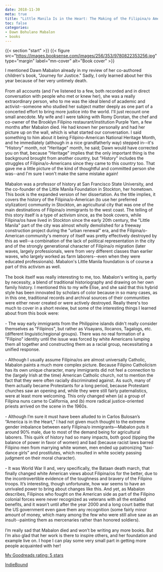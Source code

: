 ```yaml
---
date: 2018-11-30
meta: true
title: "Little Manila Is in the Heart: The Making of the Filipina/o American Community in Stockton, California"
toc: false
categories:
- Dawn Bohulano Mabalon
- books
---
```


{{< section "start" >}}
{{< figure src="https://images.booksense.com/images/256/353/9780822353256.jpg" type="margin" label="mn-cover" alt="Book cover" >}}

I mentioned Dawn Mabalon already in my review of her co-authored children's book, "Journey for Justice." Sadly, I only learned about her this year because of her very untimely death. <br /><br />From all accounts (and I've listened to a few, both recorded and in direct conversation with people who met or knew her), she was a really extraordinary person, who to me was the ideal blend of academic and activist--someone who studied her subject matter deeply as one part of a concerted effort to bring more justice into the world. I'll just recount one small anecdote. My wife and I were talking with Romy Dorotan, the chef and co-owner of the Brooklyn Filipino restaurant/institution Purple Yam, a few months after Mabalon died. He had known her personally and had her picture up on the wall, which is what started our conversation. I said something to him about it being Filipino-American National Heritage Month, and he immediately (although in a nice grandfatherly way) stepped in--it's "History" month, not "Heritage" month, he said; Dawn would have corrected you on that, because "Heritage" implies that the only important thing is the background brought from another country, but "History" includes the struggles of Filipina/o-Americans since they came to this country too. That gave me a little picture of the kind of thoughtful and committed person she was--and I'm sure I won't make the same mistake again!<br /><br />Mabalon was a professor of history at San Francisco State University, and the co-founder of the Little Manila Foundation in Stockton, her hometown. This book is the expanded version of her dissertation. As the title implies, it covers the history of the Filipina/o-American (to use her preferred stylization) community in Stockton, an agricultural city that was one of the main destinations of Filipina/o immigrants to the west coast. The telling of this story itself is a type of activism since, as the book covers, while Filipina/os have lived in Stockton since the early 20th century, the "Little Manila" part of the city was almost wholly demolished for a freeway construction project during the "urban renewal" era, and the Filipina/o-American community's memory of itself was pretty effectively destroyed by this as well--a combination of the lack of political representation in the city and of the strongly generational character of Filipina/o migration (later waves, largely professionals, were from very different classes than earlier waves, who largely worked as farm laborers--even when they were educated professionals). Mabalon's Little Manila foundation is of course a part of this activism as well.<br /><br />The book itself was really interesting to me, too. Mabalon's writing is, partly by necessity, a blend of traditional historiography and drawing on her own family history. I mentioned this to my wife Elise, and she said that this hybrid style has been innovated by scholars of color because in so many cases, as in this one, traditional records and archival sources of their communities were either never created or were actively destroyed. Really there's too much to cover in a short review, but some of the interesting things I learned about from this book were:<br /><br />- The way early immigrants from the Philippine islands didn't really consider themselves as "Filipinos", but rather as Visayans, Ilocanos, Tagalogs, etc. (different linguistic/regional groups). There was no real formation of a "Filipino" identity until the issue was forced by white Americans lumping them all together and constructing them as a racial group, necessitating a unified response.<br /><br />- Although I usually assume Filipina/os are almost universally Catholic, Mabalon paints a much more complex picture. Because Filipino Catholicism has its own unique character, many immigrants did not feel a connection to the (largely Irish at the time) American Catholic church, not to mention the fact that they were often racially discriminated against. As such, many of them actually became Protestants for a long period, because Protestant churches saw an opening and, while they were still fairly paternalistics, were at least more welcoming. This only changed when (a) a group of Filipina nuns came to California, and (b) more radical justice-oriented priests arrived on the scene in the 1960s.<br /><br />- Although I’m sure it must have been alluded to in Carlos Bulosan’s “America is in the Heart,” I had not given much thought to the extreme gender imbalance between early Filipina/o immigrants—Mabalon puts it around 90% male, due to most of the demand being for agricultural laborers. This quirk of history had so many impacts, both good (tipping the balance of power in favor of women) and bad (because racist laws barred Filipino men from marrying white women, men ended up patronizing “taxi-dance girls” and prostitutes, which resulted in white society passing judgment on their moral character).<br /><br />- It was World War II and, very specifically, the Bataan death march, that finally changed white American views about Filipina/os for the better, due to the incontrovertible evidence of the toughness and bravery of the Filipino troops. It’s interesting, though unfortunate, how war seems to have an unrivaled power to bring about changes like this. And yet, as Mabalon describes, Filipinos who fought on the American side as part of the Filipino colonial forces were never recognized as veterans with all the entailed benefits, and it wasn’t until after the year 2000 and a long court battle that the US government even gave them any recognition (some fairly minor amount of money, which many among the few who were still alive saw as an insult--painting them as mercenaries rather than honored soldiers).<br /><br />I’m really sad that Mabalon died and won’t be writing any more books. But I’m also glad that her work is there to inspire others, and her foundation and example live on. I hope I can play some very small part in getting more people acquainted with her!<br />

[My Goodreads rating: 5 stars](https://www.goodreads.com/review/show/2587979687)  

[IndieBound](https://www.indiebound.org/book/9780822353256)
